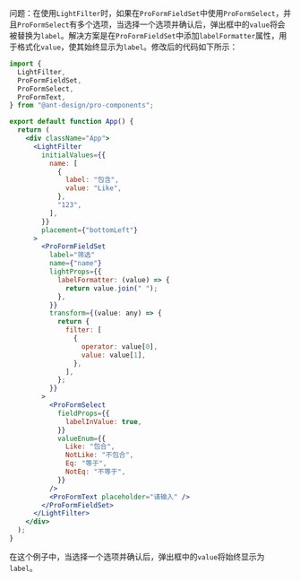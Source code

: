 问题：在使用`LightFilter`时，如果在`ProFormFieldSet`中使用`ProFormSelect`，并且`ProFormSelect`有多个选项，当选择一个选项并确认后，弹出框中的`value`将会被替换为`label`。解决方案是在`ProFormFieldSet`中添加`labelFormatter`属性，用于格式化`value`，使其始终显示为`label`。修改后的代码如下所示：

```jsx
import {
  LightFilter,
  ProFormFieldSet,
  ProFormSelect,
  ProFormText,
} from "@ant-design/pro-components";

export default function App() {
  return (
    <div className="App">
      <LightFilter
        initialValues={{
          name: [
            {
              label: "包含",
              value: "Like",
            },
            "123",
          ],
        }}
        placement={"bottomLeft"}
      >
        <ProFormFieldSet
          label="筛选"
          name={"name"}
          lightProps={{
            labelFormatter: (value) => {
              return value.join(" ");
            },
          }}
          transform={(value: any) => {
            return {
              filter: [
                {
                  operator: value[0],
                  value: value[1],
                },
              ],
            };
          }}
        >
          <ProFormSelect
            fieldProps={{
              labelInValue: true,
            }}
            valueEnum={{
              Like: "包合",
              NotLike: "不包合",
              Eq: "等于",
              NotEq: "不等于",
            }}
          />
          <ProFormText placeholder="请输入" />
        </ProFormFieldSet>
      </LightFilter>
    </div>
  );
}
```

在这个例子中，当选择一个选项并确认后，弹出框中的`value`将始终显示为`label`。
